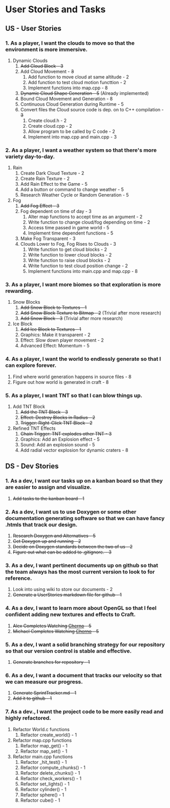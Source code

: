 # User Stories and Tasks

## US - User Stories
### 1. As a player, I want the clouds to move so that the environment is more immersive.
1. Dynamic Clouds
    1. ~~Add Cloud Block - 3~~
    2. Add Cloud Movement - ~~3~~
        1. Add function to move cloud at same altitude - 2
        2. Add function to test cloud motion functtion - 2
        3. Implement functions into map.cpp - 8
    4. ~~Dynamic Cloud Shape Generation - 5~~ (Already implemented)
    5. Bound Cloud Movement and Generation - 8
    6. Continuous Cloud Generation during Runtime - 5
    7. Convert files the Cloud source code is dep. on to C++ compilation - ~~3~~
        1.  Create cloud.h - 2
        2.  Create cloud.cpp - 2
        3.  Allow program to be called by C code - 2
        4.  Implement into map.cpp and main.cpp - 3
### 2. As a player, I want a weather system so that there's more variety day-to-day.
1. Rain
    1. Create Dark Cloud Texture - 2
    2. Create Rain Texture - 2
    3. Add Rain Effect to the Game - 5
    4. Add a button or command to change weather - 5
    5. Research Weather Cycle or Random Generation - 5
2. Fog
    1. ~~Add Fog Effect - 3~~
    2. Fog dependent on time of day - 3
        1. Alter map functions to accept time as an argument - 2
        2. Write function to change cloud/fog depending on time - 2
        3. Access time passed in game world - 5
        4. Implement time dependent functions - 5
    4. Make Fog Transparent - 3
    5. Clouds Lower to Fog, Fog Rises to Clouds - 3
        1. Write function to get cloud blocks - 2
        2. Write function to lower cloud blocks - 2
        3. Write function to raise cloud blocks - 2
        4. Write function to test cloud position change - 2
        5. Implement functions into main.cpp and map.cpp - 8
### 3. As a player, I want more biomes so that exploration is more rewarding.
1. Snow Blocks
    1. ~~Add Snow Block to Textures - 1~~
    2. ~~Add Snow Block Texture to Bitmap - 2~~ (Trivial after more research)
    3. ~~Add Snow Block - 3~~ (Trivial after more research)
2. Ice Block
    1. ~~Add Ice Block to Textures - 1~~
    2. Graphics: Make it transparent - 2
    3. Effect: Slow down player movement - 2
    4. Advanced Effect: Momentum - 5
### 4. As a player, I want the world to endlessly generate so that I can explore forever.
1. Find where world generation happens in source files - 8
2. Figure out how world is generated in craft - 8
### 5. As a player, I want TNT so that I can blow things up.
1. Add TNT Block
    1. ~~Add the TNT Block - 3~~
    2. ~~Effect: Destroy Blocks in Radius - 2~~
    3. ~~Trigger: Right-Click TNT Block - 2~~
2. Refined TNT Effects
    1. ~~Chain Trigger: TNT explodes other TNT - 3~~
    2. Graphics: Add an Explosion effect - 5
    3. Sound: Add an explosion sound - 5
    4. Add radial vector explosion for dynamic craters - 8

## DS - Dev Stories
### 1. As a dev, I want our tasks up on a kanban board so that they are easier to assign and visualize. <br>
1. ~~Add tasks to the kanban board - 1~~
### 2. As a dev, I want us to use Doxygen or some other documentation generating software so that we can have fancy .htmls that track our design.
1. ~~Research Doxygen and Alternatives - 5~~
2. ~~Get Doxygen up and running - 2~~
3. ~~Decide on Doxygen standards between the two of us - 2~~
4. ~~Figure out what can be added to .gitignore. - 3~~
### 3. As a dev, I want pertinent documents up on github so that the team always has the most current version to look to for reference.
1. Look into using wiki to store our documents - 2
2. ~~Generate a UserStories markdown file for github - 1~~
### 4. As a dev, I want to learn more about OpenGL so that I feel confident adding new textures and effects to Craft.
1. ~~Alex Completes Watching [Cherno](https://www.youtube.com/playlist?list=PLlrATfBNZ98foTJPJ_Ev03o2oq3-GGOS2) - 5~~
2. ~~Michael Completes Watching [Cherno](https://www.youtube.com/playlist?list=PLlrATfBNZ98foTJPJ_Ev03o2oq3-GGOS2) - 5~~
### 5. As a dev, I want a solid branching strategy for our repository so that our version control is stable and effective.
1. ~~Generate branches for repository - 1~~
### 6. As a dev, I want a document that tracks our velocity so that we can measure our progress.
1. ~~Generate SprintTracker.md - 1~~
2. ~~Add it to github - 1~~
### 7. As a dev., I want the project code to be more easily read and highly refactored.
1. Refactor World.c functions
    1. Refactor create_world() - 1
2. Refactor map.cpp functions
    1. Refactor map_get() - 1
    2. Refactor map_set() - 1
3. Refactor main.cpp functions
    1. Refactor _hit_test() - 1
    2. Refactor compute_chunks() - 1
    3. Refactor delete_chunks() - 1
    4. Refactor check_workers() - 1
    5. Refactor set_lights() - 1
    6. Refactor cylinder() - 1
    7. Refactor sphere() - 1
    8. Refactor cube() - 1

